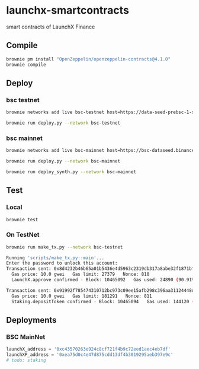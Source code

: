 # launchx-smartcontracts
smart contracts of LaunchX Finance

## Compile

```bash
brownie pm install "OpenZeppelin/openzeppelin-contracts@4.1.0"
brownie compile
```

## Deploy

### bsc testnet
```bash
brownie networks add live bsc-testnet host=https://data-seed-prebsc-1-s1.binance.org:8545/ chainid=97 explorer=https://api-testnet.bscscan.com/api

brownie run deploy.py --network bsc-testnet
```

### bsc mainnet
```bash
brownie networks add live bsc-mainnet host=https://bsc-dataseed.binance.org/ chainid=56 explorer=https://api.bscscan.com/api

brownie run deploy.py --network bsc-mainnet

brownie run deploy_synth.py --network bsc-mainnet
```

## Test

### Local
```bash
brownie test
```

### On TestNet

```bash
brownie run make_tx.py --network bsc-testnet

Running 'scripts/make_tx.py::main'...
Enter the password to unlock this account: 
Transaction sent: 0x8d4232b46b65a01b5436e4d5963c2319db317a8abe32f1871bf5225e848cc0ac
  Gas price: 10.0 gwei   Gas limit: 27379   Nonce: 810
  LaunchX.approve confirmed - Block: 10465092   Gas used: 24890 (90.91%)

Transaction sent: 0x91992f785474310712bc973c09ee15afb298c396aa31124448df2d16c34ffa3d
  Gas price: 10.0 gwei   Gas limit: 181291   Nonce: 811
  Staking.depositToken confirmed - Block: 10465094   Gas used: 144120 (79.50%)
```



## Deployments
### BSC MainNet
```python
launchX_address = '0xc43570263e924c8cf721f4b9c72eed1aec4eb7df'
launchXP_address = '0xea75d0c4e47d875cdd13df4b3019295aeb397e9c'
# todo: staking  
```
